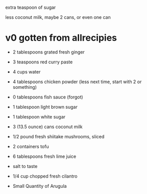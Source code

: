 
extra teaspoon of sugar 

less coconut milk, maybe 2 cans, or even one can
# v0 gotten from allrecipies
- 2 tablespoons grated fresh ginger

- 3 teaspoons red curry paste

- 4 cups water

- 4 tablespoons chicken powder (less next time, start with 2 or something)

- 0 tablespoons fish sauce (forgot)

- 1 tablespoon light brown sugar

- 1 tablespoon white sugar

- 3 (13.5 ounce) cans coconut milk

- 1/2 pound fresh shiitake mushrooms, sliced

- 2 containers tofu

- 6 tablespoons fresh lime juice

- salt to taste

- 1/4 cup chopped fresh cilantro

- Small Quantity of Arugula
